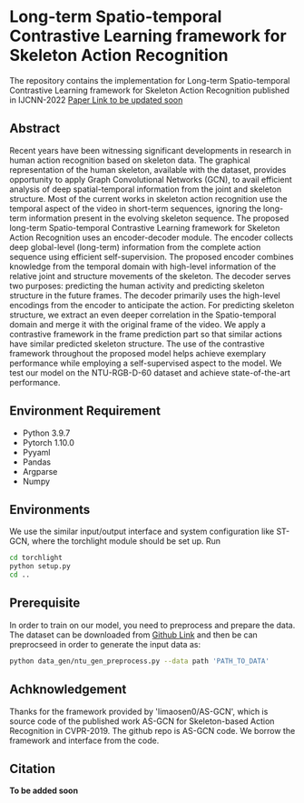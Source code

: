 # Long-term Spatio-temporal Contrastive Learning framework for Skeleton Action Recognition

The repository contains the implementation for Long-term Spatio-temporal Contrastive Learning framework for Skeleton Action Recognition published in IJCNN-2022 [Paper Link to be updated soon](https://www.google.com) 

## Abstract
Recent years have been witnessing significant developments in research in human action recognition based on skeleton data. The graphical representation of the human skeleton, available with the dataset, provides opportunity to apply Graph Convolutional Networks (GCN), to avail efficient analysis of deep spatial-temporal information from the joint and skeleton structure. Most of the current works in skeleton action recognition use the temporal aspect of the video in short-term sequences, ignoring the long-term information present in the evolving skeleton sequence. The proposed long-term Spatio-temporal Contrastive Learning framework for Skeleton Action Recognition uses an encoder-decoder module. The encoder collects deep global-level (long-term) information from the complete action sequence using efficient self-supervision. The proposed encoder combines knowledge from the temporal domain with high-level information of the relative joint and structure movements of the skeleton. The decoder serves two purposes: predicting the human activity and predicting skeleton structure in the future frames. The decoder primarily uses the high-level encodings from the encoder to anticipate the action. For predicting skeleton structure, we extract an even deeper correlation in the Spatio-temporal domain and merge it with the original frame of the video. We apply a contrastive framework in the frame prediction part so that similar actions have similar predicted skeleton structure. The use of the contrastive framework throughout the proposed model helps achieve exemplary performance while employing a self-supervised aspect to the model. We test our model on the NTU-RGB-D-60 dataset and achieve state-of-the-art performance.

## Environment Requirement
- Python 3.9.7
- Pytorch 1.10.0 
- Pyyaml
- Pandas
- Argparse
- Numpy

## Environments

We use the similar input/output interface and system configuration like ST-GCN, where the torchlight module should be set up.
Run
```bash
cd torchlight
python setup.py 
cd ..
```

## Prerequisite

In order to train on our model, you need to preprocess and prepare the data.
The dataset can be downloaded from [Github Link](https://github.com/shahroudy/NTURGB-D) and then be can preprocseed in order to generate the input data as:
```bash
python data_gen/ntu_gen_preprocess.py --data path 'PATH_TO_DATA'
```

## Achknowledgement
Thanks for the framework provided by 'limaosen0/AS-GCN', which is source code of the published work AS-GCN for Skeleton-based Action Recognition in CVPR-2019. The github repo is AS-GCN code. We borrow the framework and interface from the code.

## Citation
**To be added soon**

